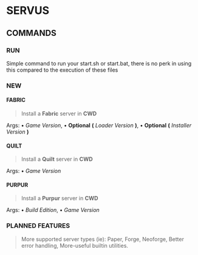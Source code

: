 # SERVUS

## COMMANDS

### RUN

Simple command to run your start.sh or start.bat, there
is no perk in using this compared to the execution of these files

### NEW

#### FABRIC

> Install a **Fabric** server in __CWD__

Args:
  • *Game Version*,
  • __Optional__ **(** *Loader Version* **)**,
  • __Optional__ **(** *Installer Version* **)**

#### QUILT

> Install a **Quilt** server in __CWD__

Args:
  • *Game Version*

#### PURPUR

> Install a **Purpur** server in __CWD__

Args:
  • *Build Edition*,
  • *Game Version*

### PLANNED FEATURES

> More supported server types (ie): Paper, Forge, Neoforge,
> Better error handling,
> More-useful builtin utilities.
